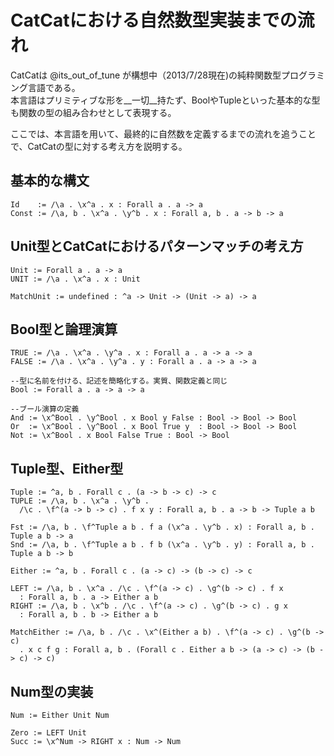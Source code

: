 CatCatにおける自然数型実装までの流れ
====================================

CatCatは @its_out_of_tune が構想中（2013/7/28現在)の純粋関数型プログラミング言語である。  
本言語はプリミティブな形を__一切__持たず、BoolやTupleといった基本的な型も関数の型の組み合わせとして表現する。

ここでは、本言語を用いて、最終的に自然数を定義するまでの流れを追うことで、CatCatの型に対する考え方を説明する。

基本的な構文
------------

```
Id    := /\a . \x^a . x : Forall a . a -> a
Const := /\a, b . \x^a . \y^b . x : Forall a, b . a -> b -> a
```

Unit型とCatCatにおけるパターンマッチの考え方
--------------------------------------------

```
Unit := Forall a . a -> a
UNIT := /\a . \x^a . x : Unit

MatchUnit := undefined : ^a -> Unit -> (Unit -> a) -> a 
```

Bool型と論理演算
---------------

```
TRUE := /\a . \x^a . \y^a . x : Forall a . a -> a -> a
FALSE := /\a . \x^a . \y^a . y : Forall a . a -> a -> a

--型に名前を付ける、記述を簡略化する。実質、関数定義と同じ
Bool := Forall a . a -> a -> a

--ブール演算の定義
And := \x^Bool . \y^Bool . x Bool y False : Bool -> Bool -> Bool
Or  := \x^Bool . \y^Bool . x Bool True y  : Bool -> Bool -> Bool
Not := \x^Bool . x Bool False True : Bool -> Bool
```

Tuple型、Either型
-----------------

```
Tuple := ^a, b . Forall c . (a -> b -> c) -> c
TUPLE := /\a, b . \x^a . \y^b . 
  /\c . \f^(a -> b -> c) . f x y : Forall a, b . a -> b -> Tuple a b

Fst := /\a, b . \f^Tuple a b . f a (\x^a . \y^b . x) : Forall a, b . Tuple a b -> a
Snd := /\a, b . \f^Tuple a b . f b (\x^a . \y^b . y) : Forall a, b . Tuple a b -> b
```

```
Either := ^a, b . Forall c . (a -> c) -> (b -> c) -> c

LEFT := /\a, b . \x^a . /\c . \f^(a -> c) . \g^(b -> c) . f x
  : Forall a, b . a -> Either a b
RIGHT := /\a, b . \x^b . /\c . \f^(a -> c) . \g^(b -> c) . g x
  : Forall a, b . b -> Either a b

MatchEither := /\a, b . /\c . \x^(Either a b) . \f^(a -> c) . \g^(b -> c) 
  . x c f g : Forall a, b . (Forall c . Either a b -> (a -> c) -> (b -> c) -> c)
```

Num型の実装
-----------

```
Num := Either Unit Num

Zero := LEFT Unit
Succ := \x^Num -> RIGHT x : Num -> Num
```
